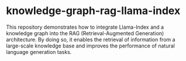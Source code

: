 # knowledge-graph-rag-llama-index
This repository demonstrates how to integrate Llama-Index and a knowledge graph into the RAG (Retrieval-Augmented Generation) architecture. By doing so, it enables the retrieval of information from a large-scale knowledge base and improves the performance of natural language generation tasks.
